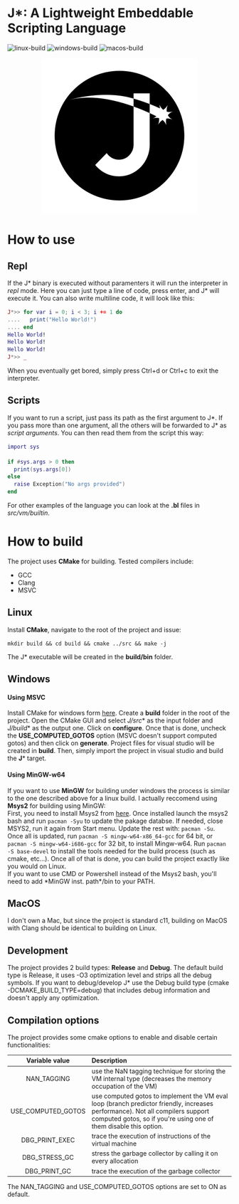 # J*: A Lightweight Embeddable Scripting Language
![linux-build](https://github.com/bamless/jstar/workflows/linux-build/badge.svg)
![windows-build](https://github.com/bamless/jstar/workflows/windows-build/badge.svg)
![macos-build](https://github.com/bamless/jstar/workflows/macos-build/badge.svg)

<p align="center">
  <img src="./docs/assets/images/JStar350.png" alt="J* Programming Language" title="J* Programming Language">
</p>

# How to use
## Repl
If the J* binary is executed without paramenters it will run the interpreter in *repl* mode. Here you can just type a line of code, press enter, and J* will execute it. You can also write multiline code, it will look like this:
```lua
J*>> for var i = 0; i < 3; i += 1 do
....   print("Hello World!")
.... end
Hello World!
Hello World!
Hello World!
J*>> _
```
When you eventually get bored, simply press Ctrl+d or Ctrl+c to exit the interpreter.

## Scripts
If you want to run a script, just pass its path as the first argument to J*. If you pass more than one argument, all the others will be forwarded to J* as *script arguments*.
You can then read them from the script this way:
```lua
import sys

if #sys.args > 0 then
  print(sys.args[0])
else
  raise Exception("No args provided")
end
```

For other examples of the language you can look at the **.bl** files in *src/vm/builtin*.

# How to build
The project uses **CMake** for building. Tested compilers include:
* GCC
* Clang
* MSVC

## Linux
Install **CMake**, navigate to the root of the project and issue:
```
mkdir build && cd build && cmake ../src && make -j
```
The J* executable will be created in the **build/bin** folder.

## Windows

#### Using MSVC

Install CMake for windows form [here](https://cmake.org/download/). Create a **build** folder in the root of the project. Open the CMake GUI and select **J*/src** as the input folder and **J*/build** as the output one. Click on **configure**. Once that is done, uncheck the **USE_COMPUTED_GOTOS** option (MSVC doesn't support computed gotos) and then click on **generate**. Project files for visual studio will be created in **build**. Then, simply import the project in visual studio and build the **J*** target.

#### Using MinGW-w64

If you want to use **MinGW** for building under windows the process is similar to the one described above for a linux build. I actually reccomend using **Msys2** for building using MinGW: \
First, you need to install Msys2 from [here](http://www.msys2.org/). Once installed launch the msys2 bash and run `pacman -Syu` to update the pakage databse. If needed, close MSYS2, run it again from Start menu. Update the rest with: `pacman -Su`. Once all is updated, run `pacman -S mingw-w64-x86_64-gcc` for 64 bit, or `pacman -S mingw-w64-i686-gcc` for 32 bit, to install Mingw-w64. Run `pacman -S base-devel` to install the tools needed for the build process (such as cmake, etc...). Once all of that is done, you can build the project exactly like you would on Linux. \
If you want to use CMD or Powershell instead of the Msys2 bash, you'll need to add \*MinGW inst. path\*/bin to your PATH.

## MacOS
I don't own a Mac, but since the project is standard c11, building on MacOS with Clang should be identical to building on Linux.

## Development

The project provides 2 build types: **Release** and **Debug**. The default build type is Release, it uses -O3 optimization level and strips all the debug symbols. If you want to debug/develop J* use the Debug build type (cmake -DCMAKE_BUILD_TYPE=debug) that includes debug information and doesn't apply any optimization.

## Compilation options

The project provides some cmake options to enable and disable certain functionalities:

| Variable value   | Description   |
| :--------------: | :------------ |
| NAN_TAGGING        | use the NaN tagging technique for storing the VM internal type (decreases the memory occupation of the VM)
| USE_COMPUTED_GOTOS | use computed gotos to implement the VM eval loop (branch predictor friendly, increases performance). Not all compilers support computed gotos, so if you're using one of them disable this option.
| DBG_PRINT_EXEC     | trace the execution of instructions of the virtual machine |
| DBG_STRESS_GC      | stress the garbage collector by calling it on every allocation |
| DBG_PRINT_GC       | trace the execution of the garbage collector |

The NAN_TAGGING and USE_COMPUTED_GOTOS options are set to ON as default.
